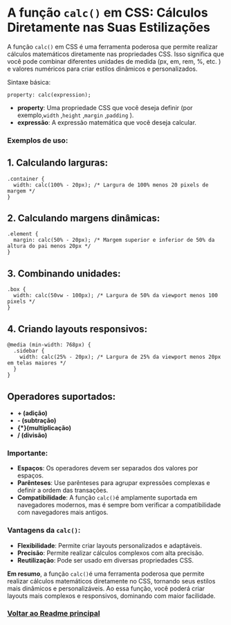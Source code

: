# A função `calc()` em CSS: Cálculos Diretamente nas Suas Estilizações

A função `calc()` em CSS é uma ferramenta poderosa que permite realizar cálculos matemáticos diretamente nas propriedades CSS. Isso significa que você pode combinar diferentes unidades de medida (px, em, rem, %, etc. ) e valores numéricos para criar estilos dinâmicos e personalizados.

Sintaxe básica:

```
property: calc(expression);

```

- **property**: Uma propriedade CSS que você deseja definir (por exemplo,`width` ,`height` ,`margin` ,`padding` ).    
- **expressão**: A expressão matemática que você deseja calcular.

### Exemplos de uso:

## 1. Calculando larguras:

```
.container {
  width: calc(100% - 20px); /* Largura de 100% menos 20 pixels de margem */
}
```

## 2. Calculando margens dinâmicas:

```
.element {
  margin: calc(50% - 20px); /* Margem superior e inferior de 50% da altura do pai menos 20px */
}
```

## 3. Combinando unidades:

```
.box {
  width: calc(50vw - 100px); /* Largura de 50% da viewport menos 100 pixels */
}
```
## 4. Criando layouts responsivos:

```
@media (min-width: 768px) {
  .sidebar {
    width: calc(25% - 20px); /* Largura de 25% da viewport menos 20px em telas maiores */
  }
}
```
## Operadores suportados:

- **+ (adição)**
- **- (subtração)**
- **{*}(multiplicação)**
- **/ (divisão)**

### Importante:

- **Espaços**: Os operadores devem ser separados dos valores por espaços.
- **Parênteses**: Use parênteses para agrupar expressões complexas e definir a ordem das transações.
- **Compatibilidade**: A função `calc()`é amplamente suportada em navegadores modernos, mas é sempre bom verificar a compatibilidade com navegadores mais antigos.

### Vantagens da `calc()`:

- **Flexibilidade**: Permite criar layouts personalizados e adaptáveis.
- **Precisão**: Permite realizar cálculos complexos com alta precisão.
- **Reutilização**: Pode ser usado em diversas propriedades CSS.

**Em resumo**, a função `calc()`é uma ferramenta poderosa que permite realizar cálculos matemáticos diretamente no CSS, tornando seus estilos mais dinâmicos e personalizáveis. Ao essa função, você poderá criar layouts mais complexos e responsivos, dominando com maior facilidade.

### [Voltar ao Readme principal](../README.md)